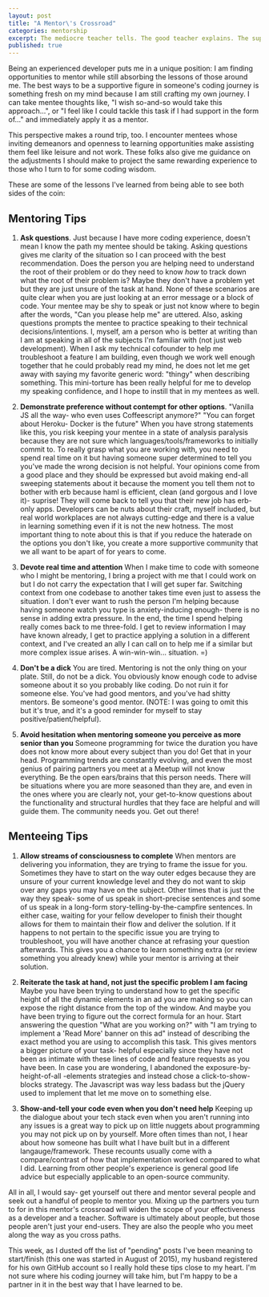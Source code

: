 ```yaml
---
layout: post
title: "A Mentor\'s Crossroad"
categories: mentorship
excerpt: The mediocre teacher tells. The good teacher explains. The superior teacher demonstrates.  The great teacher inspires. -William Arthur Ward
published: true
---
```


Being an experienced developer puts me in a unique position: I am finding
opportunities to mentor while still absorbing the lessons of those around me.
The best ways to be a supportive figure in someone's coding journey is something
fresh on my mind because I am still crafting my own journey.  I can take
mentee thoughts like, "I wish so-and-so would take this approach...", or "I feel
like I could tackle this task if I had support in the form of..." and
immediately apply it as a mentor.

This perspective makes a round trip, too.  I encounter mentees whose inviting
demeanors and openness to learning opportunities make assisting them feel like
leisure and not work.  These folks also give me guidance on the adjustments I
should make to project the same rewarding experience to those who I turn to
for some coding wisdom.

These are some of the lessons I've learned from being able to see both sides of
the coin:

Mentoring Tips
-------------
1. **Ask questions**.
Just because I have more coding experience, doesn't mean I know the path my
mentee should be taking.  Asking questions gives me clarity of the situation so
I can proceed with the best recommendation.  Does the person you are helping
need to understand the root of their problem or do they need to know <i>how</i>
to track down what the root of their problem is?  Maybe they don't have a
problem yet but they are just unsure of the task at hand.  None of these
scenarios are quite clear when you are just looking at an error message or a
block of code.  Your mentee may be shy to speak or just not know where to begin
after the words, "Can you please help me" are uttered.  Also, asking questions
prompts the mentee to practice speaking to their technical decisions/intentions.
I, myself, am a person who is better at writing than I am at speaking in all of
the subjects I'm familiar with (not just web development).  When I ask my
technical cofounder to help me troubleshoot a feature I am building, even though
we work well enough together that he could probably read my mind, he does not
let me get away with saying my favorite generic word: "thingy" when describing
something.  This mini-torture has been really helpful for me to develop my
speaking confidence, and I hope to instill that in my mentees as well.

2. **Demonstrate preference without contempt for other options**.  "Vanilla JS
all the way- who even uses Coffeescript anymore?" "You can forget about Heroku-
Docker is the future"  When you have strong statements like this, you risk
keeping your mentee in a state of analysis paralysis because they are not sure
which languages/tools/frameworks to initially commit to.  To really grasp what
you are working with, you need to spend real time on it but having someone
super determined to tell you you've made the wrong decision is not helpful. Your
opinions come from a good place and they should be expressed but avoid making
end-all sweeping statements about it because the moment you tell them not to
bother with erb because haml is efficient, clean (and gorgous and I love it)-
suprise! They will come back to tell you that their new job has erb-only apps.
Developers can be nuts about their craft, myself included, but real world
workplaces are not always cutting-edge and there is a value in learning
something even if it is not the new hotness.  The most important thing to note
about this is that if you reduce the haterade on the options you don't like, you
create a more supportive community that we all want to be apart of for years to
come.

3. **Devote real time and attention**
When I make time to code with someone who I might be mentoring, I bring a
project with me that I could work on but I do not carry the expectation that I
will get super far.  Switching context from one codebase to another takes time
even just to assess the situation.  I don't ever want to rush the person I'm
helping because having someone watch you type is anxiety-inducing enough- there
is no sense in adding extra pressure.  In the end, the time I spend helping
really comes back to me three-fold.  I get to review information I may have
known already, I get to practice applying a solution in a different context, and
I've created an ally I can call on to help me if a similar but more complex
issue arises.  A win-win-win... situation. =)

4. **Don't be a dick**
You are tired.  Mentoring is not the only thing on your plate.  Still, do not be
a dick.  You obviously know enough code to advise someone about it so you
probably like coding.  Do not ruin it for someone else.  You've had good
mentors, and you've had shitty mentors.  Be someone's good mentor.  (NOTE: I was
going to omit this but it's true, and it's a good reminder for myself to stay
positive/patient/helpful).

5. **Avoid hesitation when mentoring someone you perceive as more senior than
you**
Someone programming for twice the duration you have does not know more about
every subject than you do!  Get that in your head.  Programming trends are
constantly evolving, and even the most genius of pairing partners you meet at a
Meetup will not know everything.  Be the open ears/brains that this person
needs.  There will be situations where you are more seasoned than they are, and
even in the ones where you are clearly not, your get-to-know questions about the
functionality and structural hurdles that they face are helpful and will guide
them.  The community needs you.  Get out there!

Menteeing Tips
-------------
1. **Allow streams of consciousness to complete**
When mentors are delivering you information, they are trying to frame the issue
for you.  Sometimes they have to start on the way outer edges because they are
unsure of your current knowledge level and they do not want to skip over any
gaps you may have on the subject.  Other times that is just the way they speak-
some of us speak in short-precise sentences and some of us speak in a long-form
story-telling-by-the-campfire sentences.  In either case, waiting for your
fellow developer to finish their thought allows for them to maintain their flow
and deliver the solution.  If it happens to not pertain to the specific issue
you are trying to troubleshoot, you will have another chance at refrasing your
question afterwards.  This gives you a chance to learn something extra (or
review something you already knew) while your mentor is arriving at their
solution.

2. **Reiterate the task at hand, not just the specific problem I am facing**
Maybe you have been trying to understand how to get the specific height of all
the dynamic elements in an ad you are making so you can expose the right
distance from the top of the window.  And maybe you have been trying to figure
out the correct formula for an hour.  Start answering the question "What are you
working on?" with "I am trying to implement a 'Read More' banner on this ad"
instead of describing the exact method you are using to accomplish this task.
This gives mentors a bigger picture of your task- helpful especially since they
have not been as intimate with these lines of code and feature requests as you
have been.  In case you are wondering, I abandoned the exposure-by-height-of-all
-elements strategies and instead chose a click-to-show-blocks strategy.  The
Javascript was way less badass but the jQuery used to implement that let me move
on to something else.

3. **Show-and-tell your code even when you don't need help**
Keeping up the dialogue about your tech stack even when you aren't running into
any issues is a great way to pick up on little nuggets about programming you may
not pick up on by yourself.  More often times than not, I hear about how someone
has built what I have built but in a different langauge/framework.  These
recounts usually come with a compare/contrast of how that implementation worked
compared to what I did.  Learning from other people's experience is general good
life advice but especially applicable to an open-source community.

All in all, I would say- get yourself out there and mentor several people and
seek out a handful of people to mentor you.  Mixing up the partners you turn to
for in this mentor's crossroad will widen the scope of your effectiveness as a
developer and a teacher.  Software is ultimately about people, but those people
aren't just your end-users.  They are also the people who you meet along the way
as you cross paths.

This week, as I dusted off the list of "pending" posts I've been meaning to
start/finish (this one was started in August of 2015), my husband registered for
his own GitHub account so I really hold these tips close to my heart.  I'm not
sure where his coding journey will take him, but I'm happy to be a partner in it
in the best way that I have learned to be.

